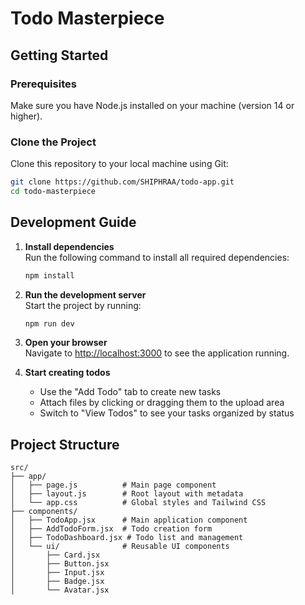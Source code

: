 # Todo Masterpiece

##  Getting Started

### Prerequisites

Make sure you have Node.js installed on your machine (version 14 or higher).

### Clone the Project
Clone this repository to your local machine using Git:

```bash
git clone https://github.com/SHIPHRAA/todo-app.git
cd todo-masterpiece
```

## Development Guide

1. **Install dependencies**<br/>
   Run the following command to install all required dependencies:
   ```bash
   npm install
   ```

2. **Run the development server**<br/>
   Start the project by running:
   ```bash
   npm run dev
   ```

3. **Open your browser**<br/>
   Navigate to [http://localhost:3000](http://localhost:3000) to see the application running.

4. **Start creating todos**<br/>
   - Use the "Add Todo" tab to create new tasks
   - Attach files by clicking or dragging them to the upload area
   - Switch to "View Todos" to see your tasks organized by status

## Project Structure

```
src/
├── app/
│   ├── page.js          # Main page component
│   ├── layout.js        # Root layout with metadata
│   └── app.css          # Global styles and Tailwind CSS
├── components/
│   ├── TodoApp.jsx      # Main application component
│   ├── AddTodoForm.jsx  # Todo creation form
│   ├── TodoDashboard.jsx # Todo list and management
│   └── ui/              # Reusable UI components
│       ├── Card.jsx
│       ├── Button.jsx
│       ├── Input.jsx
│       ├── Badge.jsx
│       └── Avatar.jsx
```

